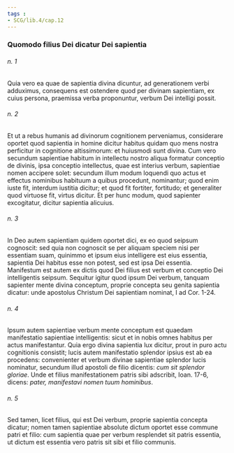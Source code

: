 ```yaml
---
tags : 
- SCG/lib.4/cap.12
---
```


### Quomodo filius Dei dicatur Dei sapientia

###### n. 1
Quia vero ea quae de sapientia divina dicuntur, ad generationem verbi adduximus, consequens est ostendere quod per divinam sapientiam, ex cuius persona, praemissa verba proponuntur, verbum Dei intelligi possit.

###### n. 2
Et ut a rebus humanis ad divinorum cognitionem perveniamus, considerare oportet quod sapientia in homine dicitur habitus quidam quo mens nostra perficitur in cognitione altissimorum: et huiusmodi sunt divina. Cum vero secundum sapientiae habitum in intellectu nostro aliqua formatur conceptio de divinis, ipsa conceptio intellectus, quae est interius verbum, sapientiae nomen accipere solet: secundum illum modum loquendi quo actus et effectus nominibus habituum a quibus procedunt, nominantur; quod enim iuste fit, interdum iustitia dicitur; et quod fit fortiter, fortitudo; et generaliter quod virtuose fit, virtus dicitur. Et per hunc modum, quod sapienter excogitatur, dicitur sapientia alicuius.

###### n. 3
In Deo autem sapientiam quidem oportet dici, ex eo quod seipsum cognoscit: sed quia non cognoscit se per aliquam speciem nisi per essentiam suam, quinimmo et ipsum eius intelligere est eius essentia, sapientia Dei habitus esse non potest, sed est ipsa Dei essentia. Manifestum est autem ex dictis quod Dei filius est verbum et conceptio Dei intelligentis seipsum. Sequitur igitur quod ipsum Dei verbum, tanquam sapienter mente divina conceptum, proprie concepta seu genita sapientia dicatur: unde apostolus Christum Dei sapientiam nominat, I ad Cor. 1-24.

###### n. 4
Ipsum autem sapientiae verbum mente conceptum est quaedam manifestatio sapientiae intelligentis: sicut et in nobis omnes habitus per actus manifestantur. Quia ergo divina sapientia lux dicitur, prout in puro actu cognitionis consistit; lucis autem manifestatio splendor ipsius est ab ea procedens: convenienter et verbum divinae sapientiae splendor lucis nominatur, secundum illud apostoli de filio dicentis: *cum sit splendor gloriae*. Unde et filius manifestationem patris sibi adscribit, Ioan. 17-6, dicens: *pater, manifestavi nomen tuum hominibus*.

###### n. 5
Sed tamen, licet filius, qui est Dei verbum, proprie sapientia concepta dicatur; nomen tamen sapientiae absolute dictum oportet esse commune patri et filio: cum sapientia quae per verbum resplendet sit patris essentia, ut dictum est essentia vero patris sit sibi et filio communis.

